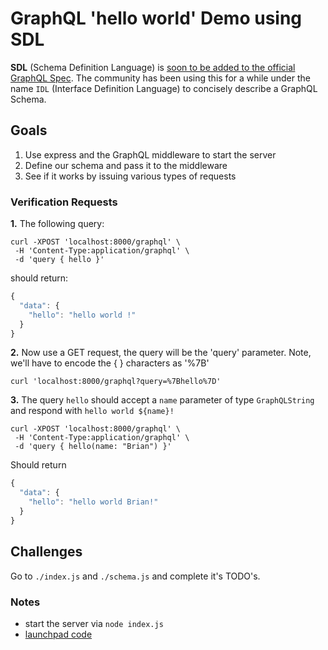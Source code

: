 # GraphQL 'hello world' Demo using SDL

**SDL** (Schema Definition Language) is [soon to be added to the official GraphQL Spec](https://github.com/facebook/graphql/pull/90). The community has been using this for a while under the name `IDL` (Interface Definition Language) to concisely describe a GraphQL Schema.

## Goals

1. Use express and the GraphQL middleware to start the server
2. Define our schema and pass it to the middleware
3. See if it works by issuing various types of requests

### Verification Requests

__1.__ The following query:
```
curl -XPOST 'localhost:8000/graphql' \
 -H 'Content-Type:application/graphql' \
 -d 'query { hello }'
```

should return:

```js
{
  "data": {
    "hello": "hello world !"
  }
}
```

__2.__ Now use a GET request, the query will be the 'query' parameter. Note, we'll have to encode the { } characters as '%7B'

```
curl 'localhost:8000/graphql?query=%7Bhello%7D'
```

__3.__ The query `hello` should accept a `name` parameter of type `GraphQLString` and respond with `hello world ${name}!`

```
curl -XPOST 'localhost:8000/graphql' \
 -H 'Content-Type:application/graphql' \
 -d 'query { hello(name: "Brian") }'
```
Should return

```js
{
  "data": {
    "hello": "hello world Brian!"
  }
}
```

## Challenges

Go to `./index.js` and `./schema.js` and complete it's TODO's.

### Notes

- start the server via `node index.js`
- [launchpad code](https://launchpad.graphql.com/rxj1z35jn)
